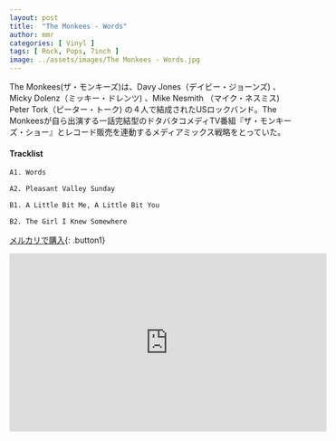 ```yaml
---
layout: post
title:  "The Monkees - Words"
author: mmr
categories: [ Vinyl ]
tags: [ Rock, Pops, 7inch ]
image: ../assets/images/The Monkees - Words.jpg
---
```


The Monkees(ザ・モンキーズ)は、Davy Jones（デイビー・ジョーンズ) 、Micky Dolenz（ミッキー・ドレンツ) 、Mike Nesmith （マイク・ネスミス) Peter Tork（ピーター・トーク) の４人で結成されたUSロックバンド。The Monkeesが自ら出演する一話完結型のドタバタコメディTV番組『ザ・モンキーズ・ショー』とレコード販売を連動するメディアミックス戦略をとっていた。

#### Tracklist
```md
A1. Words

A2. Pleasant Valley Sunday

B1. A Little Bit Me, A Little Bit You

B2. The Girl I Knew Somewhere
```

[メルカリで購入](https://jp.mercari.com/item/m80412153029?afid=6142608987){: .button1}

<iframe width="560" height="315" src="https://www.youtube.com/embed/4MhTAFljXKI?si=tPXBkHgcvv5FOUrl" title="YouTube video player" frameborder="0" allow="accelerometer; autoplay; clipboard-write; encrypted-media; gyroscope; picture-in-picture; web-share" referrerpolicy="strict-origin-when-cross-origin" allowfullscreen></iframe>